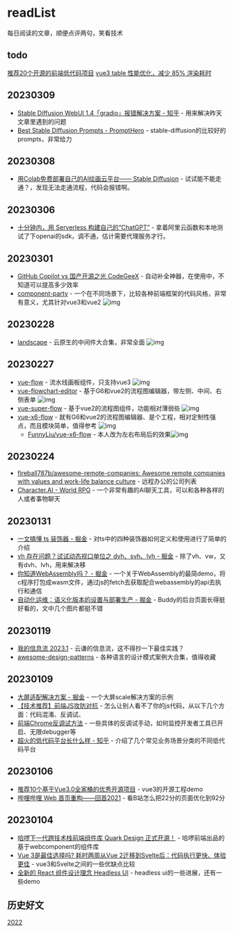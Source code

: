# readList

每日阅读的文章，顺便点评两句，笑看技术


## todo


[推荐20个开源的前端低代码项目](https://mp.weixin.qq.com/s/ie0d4QGx5SNh7HKV-kz9-Q)
[vue3 table 性能优化，减少 85% 渲染耗时](https://mp.weixin.qq.com/s/EsVtSuLG6W5SzRiLkNJT7Q)

## 20230309

- [Stable Diffusion WebUI 1.4「gradio」报错解决方案 - 知乎](https://zhuanlan.zhihu.com/p/612099176) - 用来解决昨天文章里遇到的问题
- [Best Stable Diffusion Prompts - PromptHero](https://prompthero.com/stable-diffusion-prompts) - stable-diffusion的比较好的prompts，非常给力

## 20230308

- [用Colab免费部署自己的AI绘画云平台—— Stable Diffusion](https://mp.weixin.qq.com/s/2H1gCoOVBK89dIhEqoTQmA) - 试试能不能走通？，发现无法走通流程，代码会报错啊。


## 20230306

- [十分钟内，用 Serverless 构建自己的“ChatGPT”](https://mp.weixin.qq.com/s/nH3MuVZEHI7YC-nup28GUA) - 拿着阿里云函数和本地测试了下openai的sdk，调不通，估计需要代理服务才行。


## 20230301

- [GitHub Copilot vs 国产开源之光 CodeGeeX](https://mp.weixin.qq.com/s/cW-33ORIDrP5llDP5ncIEQ) - 自动补全神器，在使用中，不知道可以提高多少效率
- [component-party](https://github.com/matschik/component-party) - 一个在不同场景下，比较各种前端框架的代码风格，非常有意义，尤其针对vue3和vue2 ![img](https://img.shields.io/github/stars/matschik/component-party)

## 20230228

- [landscape](https://github.com/cncf/landscape) - 云原生的中间件大合集，非常全面 ![img](https://img.shields.io/github/stars/cncf/landscape)

## 20230227

- [vue-flow](https://github.com/bcakmakoglu/vue-flow) - 流水线画板组件，只支持vue3 ![img](https://img.shields.io/github/stars/bcakmakoglu/vue-flow)
- [vue-flowchart-editor](https://github.com/jnoodle/vue-flowchart-editor) - 基于G6和vue2的流程图编辑器，带左侧、中间、右侧表单 ![img](https://img.shields.io/github/stars/jnoodle/vue-flowchart-editor)
- [vue-super-flow](https://github.com/caohuatao/vue-super-flow) - 基于vue2的流程图组件，功能相对薄弱些 ![img](https://img.shields.io/github/stars/caohuatao/vue-super-flow)
- [vue-x6-flow](https://github.com/MyButifullyLife/vue-x6-flow) - 就有G6和vue2的流程图编辑器、是个工程，相对定制性强点，而且模块简单，值得参考 ![img](https://img.shields.io/github/stars/MyButifullyLife/vue-x6-flow)
    - [FunnyLiu/vue-x6-flow](https://github.com/FunnyLiu/vue-x6-flow) -  本人改为左右布局后的效果![img](https://img.shields.io/github/stars/FunnyLiu/vue-x6-flow)

## 20230224

- [fireball787b/awesome-remote-companies: Awesome remote companies with values and work-life balance culture](https://github.com/fireball787b/awesome-remote-companies) - 远程办公的公司列表
- [Character.AI - World RPG](https://beta.character.ai/) - 一个非常有趣的AI聊天工具，可以和各种各样的人或者事物聊天

## 20230131

- [一文搞懂 ts 装饰器 - 掘金](https://juejin.cn/post/7194643388262514745) - 对ts中的四种装饰器如何定义和使用进行了简单的介绍
- [vh 存在问题？试试动态视口单位之 dvh、svh、lvh - 掘金](https://juejin.cn/post/7194640069901156412) - 除了vh、vw，又有dvh、lvh，用来解决移
- [你知道WebAssembly吗？ - 掘金](https://juejin.cn/post/7194623444749647929) - 一个关于WebAssembly的最简demo，将c程序打包成wasm文件，通过js的fetch去获取配合webassembly的api去执行和通信
- [自动化运维：语义化版本的设置与部署生产 - 掘金](https://juejin.cn/post/7194378038326263867) - Buddy的后台页面长得挺好看的，文中几个图片都挺不错

## 20230119

- [我的信息流 2023.1](https://mp.weixin.qq.com/s/AJ4IBgYJ-Mq9OSICG0hRCA) - 云谦的信息流，这不得抄一下最佳实践？
- [awesome-design-patterns](https://github.com/DovAmir/awesome-design-patterns) - 各种语言的设计模式案例大合集，值得收藏

## 20230109

- [大屏适配解决方案 - 掘金](https://juejin.cn/post/6972416642600927246) - 一个大屏scale解决方案的示例
- [【技术推荐】前端JS攻防对抗](https://mp.weixin.qq.com/s/5UXVuhvkNIXAkItPVb_wIw) - 怎么让别人看不了你的js代码，从以下几个方面：代码混淆、反调试、
- [前端Chrome反调试方法](https://mp.weixin.qq.com/s/TgZU4ukVXTahpK3TavUU1g) - 一些具体的反调试手动，如何监控开发者工具已开启、无限debugger等
- [超火的低代码平台长什么样 - 知乎](https://zhuanlan.zhihu.com/p/581446138) - 介绍了几个常见业务场景分类的不同低代码平台

## 20230106 

- [推荐10个基于Vue3.0全家桶的优秀开源项目](https://mp.weixin.qq.com/s/WcmcKLRhrJBUR1v1_rpeqw) - vue3的开源工程demo
- [哔哩哔哩 Web 首页重构——回首2021](https://mp.weixin.qq.com/s/oO-WpgdszWrBxOOxSFWFRw) - 看B站怎么把22分的页面优化到92分

## 20230104

- [哈啰下一代跨技术栈前端组件库 Quark Design 正式开源！](https://mp.weixin.qq.com/s/xaySyAawAfo3Nx6Zmi3NOA) - 哈啰前端出品的基于webcomponent的组件库
- [Vue 3是最佳选择吗? 耗时两周从Vue 2迁移到Svelte后：代码执行更快、体验更佳](https://mp.weixin.qq.com/s/oJOdS79fxVNnkweNFY5BJA) - vue3和Svelte之间的一些优缺点比较
- [全新的 React 组件设计理念 Headless UI](https://mp.weixin.qq.com/s/1SlLWmZmQch0W3WSqlc4GA) - headless ui的一些进展，还有一些demo

## 历史好文

[2022](./docs/2022.md)